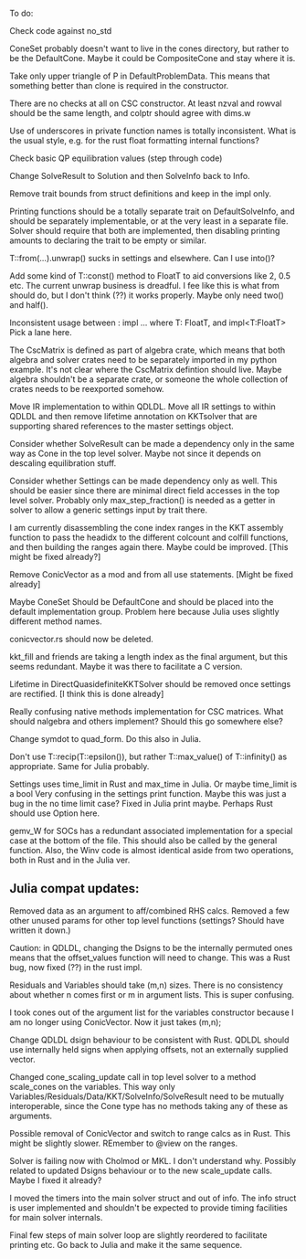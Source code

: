 
To do:

Check code against no_std

ConeSet probably doesn't want to live in the cones directory, but rather to be the DefaultCone.   Maybe it could be CompositeCone and stay where it is.

Take only upper triangle of P in DefaultProblemData.   This means that something better than clone is required in the constructor.

There are no checks at all on CSC constructor.   At least nzval and rowval should be the same length, and colptr should agree with dims.w

Use of underscores in private function names is totally inconsistent.   What is the usual style, e.g. for the rust float formatting internal functions?

Check basic QP equilibration values (step through code)

Change SolveResult to Solution and then SolveInfo back to Info.

Remove trait bounds from struct definitions and keep in the impl only.

Printing functions should be a totally separate trait on DefaultSolveInfo, and should
be separately implementable, or at the very least in a separate file.  Solver should require that both are implemented, then disabling printing amounts to declaring the trait to be empty or similar.

T::from(...).unwrap() sucks in settings and elsewhere.   Can I use into()?

Add some kind of T::const() method to FloatT to aid conversions like 2, 0.5 etc.
The current unwrap business is dreadful.  I fee like this is what from should do, but I don't think (??) it works properly.  Maybe only need two() and half().

Inconsistent usage between :
  impl<T> ... where T: FloatT,
and
  impl<T:FloatT>
Pick a lane here.

The CscMatrix is defined as part of algebra crate, which means that both algebra and solver crates need to be separately imported in my python example.  It's not clear where the CscMatrix defintion should live.   Maybe algebra shouldn't be a separate crate, or someone the whole collection of crates needs to be reexported somehow.

Move IR implementation to within QDLDL.   Move all IR settings to within QDLDL and then remove lifetime annotation on KKTsolver that are supporting shared references to the master settings object.

Consider whether SolveResult can be made a dependency only in the same way as Cone in the top level solver.   Maybe not since it depends on descaling equilibration stuff.

Consider whether Settings can be made dependency only as well.   This should be easier since there are minimal direct field accesses in the top level solver.  Probably only max_step_fraction() is needed as a getter in solver to allow a generic settings input by trait there.

I am currently disassembling the cone index ranges in the KKT assembly function to pass the headidx to the different colcount and colfill functions, and then building the ranges again there.   Maybe could be improved.   [This might be fixed already?]

Remove ConicVector as a mod and from all use statements.  [Might be fixed already]

Maybe ConeSet<T> Should be DefaultCone<T> and should be placed into the default implementation group.   Problem here because Julia uses slightly different method names.

conicvector.rs should now be deleted.

kkt_fill and friends are taking a length index as the final argument, but this seems redundant.   Maybe it was there to facilitate a C version.

Lifetime in DirectQuasidefiniteKKTSolver should be removed once settings are rectified.  [I think this is done already]

Really confusing native methods implementation for CSC matrices.   What should nalgebra and others implement?   Should this go somewhere else?

Change symdot to quad_form.   Do this also in Julia.

Don't use T::recip(T::epsilon()), but rather T::max_value() of T::infinity() as appropriate.  Same for Julia probably.

Settings uses time_limit in Rust and max_time in Julia.   Or maybe time_limit is a bool   Very confusing in the settings print function.   Maybe this was just a bug in the no time limit case?   Fixed in Julia print maybe.   Perhaps Rust should use Option here.  

gemv_W for SOCs has a redundant associated implementation for a special case at the bottom of the file.   This should also be called by the general function.   Also, the Winv code is almost identical aside from two operations, both in Rust and in the Julia ver.

Julia compat updates:
---------------------

Removed data as an argument to aff/combined RHS calcs.   Removed a few other unused params for other top level functions (settings?   Should have written it down.)

Caution: in QDLDL, changing the Dsigns to be the internally permuted ones means that the offset_values function will need to change.   This was a Rust bug, now fixed (??) in the rust impl.

Residuals and Variables should take (m,n) sizes.   There is no consistency about whether n comes first or m in argument lists.   This is super confusing.

I took cones out of the argument list for the variables constructor because I am no longer using ConicVector.  Now it just takes (m,n);

Change QDLDL dsign behaviour to be consistent with Rust.   QDLDL should use internally held signs when applying offsets, not an externally supplied vector.

Changed cone_scaling_update call in top level solver to a method scale_cones on the variables.   This way only Variables/Residuals/Data/KKT/SolveInfo/SolveResult need to be mutually interoperable, since the Cone type has no methods taking any of these as arguments.

Possible removal of ConicVector and switch to range calcs as in Rust.   This might be slightly slower.  REmember to @view on the ranges.

Solver is failing now with Cholmod or MKL.   I don't understand why.   Possibly related to updated Dsigns behaviour or to the new scale_update calls.  Maybe I fixed it already?

I moved the timers into the main solver struct and out of info.  The info struct is user implemented and shouldn't be expected 
to provide timing facilities for main solver internals.

Final few steps of main solver loop are slightly reordered to facilitate printing etc.   Go back to Julia and make it the same sequence.